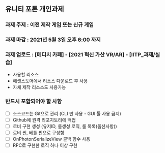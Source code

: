 ## 유니티 포톤 개인과제

### 과제 주제 : 이전 제작 게임 또는 신규 게임 
### 과제 마감 : 2021년 5월 3일 오후 6:00 까지
### 과제 업로드 : [메디치 카페] - [2021 혁신 가산 VR/AR] - [IITP_과제/실습]
- 사용할 리소스
- 에셋스토어에서 리소스 다운로드 후 사용
- 자체 제작 리소스도 사용가능


### 반드시 포함되어야 할 사항
- [ ] 소스코드는 Git으로 관리 (CLI 만 사용 - GUI 툴 사용 금지)
- [ ] Github에 원격 리포지토리에 백업
- [ ] 로비 구현 생성 (유저ID, 룸생성 로직, 룸 목록(옵션사항))
- [ ] 로비 씬, 베틀 씬으로 구성함
- [ ] OnPhotonSerializeView 콜백 함수 사용
- [ ] RPC로 구현한 로직 하나 이상 구현